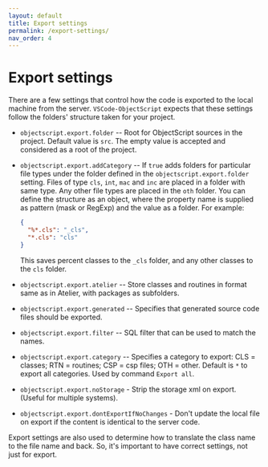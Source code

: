 ```yaml
---
layout: default
title: Export settings
permalink: /export-settings/
nav_order: 4
---
```

# Export settings

There are a few settings that control how the code is exported to the local machine from the server. `VSCode-ObjectScript` expects that these settings follow the folders' structure taken for your project.

- `objectscript.export.folder` -- Root for ObjectScript sources in the project. Default value is `src`. The empty value is accepted and considered as a root of the project.

- `objectscript.export.addCategory` -- If `true` adds folders for particular file types under the folder defined in the `objectscript.export.folder` setting. Files of type `cls`, `int`, `mac` and `inc` are placed in a folder with same type. Any other file types are placed in the `oth` folder.
You can define the structure as an object, where the property name is supplied as pattern (mask or RegExp) and the value as a folder. For example:

     ```JSON
     {
       "%*.cls": "_cls",
       "*.cls": "cls"
     }
     ```

     This saves percent classes to the `_cls` folder, and any other classes to the `cls` folder.

- `objectscript.export.atelier` -- Store classes and routines in format same as in Atelier, with packages as subfolders.

- `objectscript.export.generated` -- Specifies that generated source code files should be exported.

- `objectscript.export.filter` -- SQL filter that can be used to match the names.

- `objectscript.export.category` -- Specifies a category to export: CLS = classes; RTN = routines; CSP = csp files; OTH = other. Default is `*` to export all categories. Used by command `Export all`.

- `objectscript.export.noStorage` - Strip the storage xml on export.  (Useful for multiple systems).

- `objectscript.export.dontExportIfNoChanges` - Don't update the local file on export if the content is identical to the server code.

Export settings are also used to determine how to translate the class name to the file name and back. So, it's important to have correct settings, not just for export.
